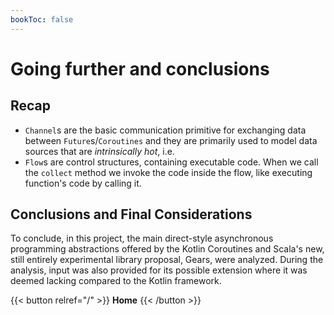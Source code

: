 ```yaml
---
bookToc: false
---
```


# Going further and conclusions

## Recap

- `Channel`s are the basic communication primitive for exchanging data between `Future`s/`Coroutines` and they are primarily used to model data sources that are *intrinsically hot*, i.e. 
- `Flow`s are control structures, containing executable code. When we call the `collect` method we invoke the code inside the flow, like executing function's code by calling it. 

## Conclusions and Final Considerations

To conclude, in this project, the main direct-style asynchronous programming abstractions offered by the Kotlin Coroutines and Scala's new, still entirely experimental library proposal, Gears, were analyzed.
During the analysis, input was also provided for its possible extension where it was deemed lacking compared to the Kotlin framework.

{{< button relref="/" >}} **Home** {{< /button >}}
